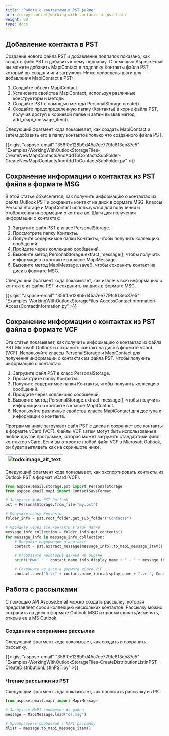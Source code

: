 ```yaml
---
title: "Работа с контактами в PST файле"
url: /ru/python-net/working-with-contacts-in-pst-file/
weight: 60
type: docs
---
```



## **Добавление контакта в PST**
Создание нового файла PST и добавление подпапок показано, как создать файл PST и добавить к нему подпапку. С помощью Aspose.Email вы можете добавить MapiContact в подпапку Контакты файла PST, который вы создали или загрузили. Ниже приведены шаги для добавления MapiContact в PST:

1. Создайте объект MapiContact.
1. Установите свойства MapiContact, используя различные конструкторы и методы.
1. Создайте PST с помощью метода PersonalStorage.create().
1. Создайте предопределенную папку (Контакты) в корне файла PST, получив доступ к корневой папке и затем вызвав метод add_mapi_message_item().

Следующий фрагмент кода показывает, как создать MapiContact и затем добавить его в папку контактов только что созданного файла PST.



{{< gist "aspose-email" "356f0e128b9d45a7ee779fc813eb87e5" "Examples-WorkingWithOutlookStorageFiles-CreateNewMapiContactsAndAddToContactsSubFolder-CreateNewMapiContactsAndAddToContactsSubFolder.py" >}}
## **Сохранение информации о контактах из PST файла в формате MSG**
В этой статье объясняется, как получить информацию о контактах из файла Outlook PST и сохранить контакт на диск в формате MSG. Классы PersonalStorage и MapiContact используются для получения и отображения информации о контактах. Шаги для получения информации о контактах:

1. Загрузите файл PST в класс PersonalStorage.
1. Просмотрите папку Контакты.
1. Получите содержимое папки Контакты, чтобы получить коллекцию сообщений.
1. Пройдите через коллекцию сообщений.
1. Вызовите метод PersonalStorage.extract_message(), чтобы получить информацию о контакте в классе MapiMessage.
1. Вызовите метод MapiMessage.save(), чтобы сохранить контакт на диск в формате MSG.

Следующий фрагмент кода показывает, как извлечь всю информацию о контакте из файла PST и сохранить на диск в формате MSG.



{{< gist "aspose-email" "356f0e128b9d45a7ee779fc813eb87e5" "Examples-WorkingWithOutlookStorageFiles-AccessContactInformation-AccessContactInformation.py" >}}
## **Сохранение информации о контактах из PST файла в формате VCF**
Эта статья показывает, как получить информацию о контактах из файла PST Microsoft Outlook и сохранить контакт на диск в формате vCard (VCF). Используйте классы PersonalStorage и MapiContact для получения информации о контактах из файла PST. Чтобы получить информацию о контактах:

1. Загрузите файл PST в класс PersonalStorage.
1. Просмотрите папку Контакты.
1. Получите содержимое папки Контакты, чтобы получить коллекцию сообщений.
1. Пройдите через коллекцию сообщений.
1. Вызовите метод PersonalStorage.extract_message(), чтобы получить информацию о контакте в классе MapiContact.
1. Используйте различные свойства класса MapiContact для доступа к информации о контакте.

Программа ниже загружает файл PST с диска и сохраняет все контакты в формате vCard (VCF). Файлы VCF затем могут быть использованы в любой другой программе, которая может загрузить стандартный файл контактов vCard. Если вы откроете любой файл VCF в Microsoft Outlook, он будет выглядеть как на скриншоте ниже.

|![todo:image_alt_text](working-with-contacts-in-pst-file_1.png)|
| :- |
Следующий фрагмент кода показывает, как экспортировать контакты из Outlook PST в формат vCard (VCF).



```py
from aspose.email.storage.pst import PersonalStorage
from aspose.email.mapi import ContactSaveFormat

# Загрузите файл PST Outlook
pst = PersonalStorage.from_file("my.pst")

# Получите папку Контакты
folder_info = pst.root_folder.get_sub_folder("Contacts")

# Пройдите через все контакты в этой папке
message_info_collection = folder_info.get_contents()
for message_info in message_info_collection:
    # Получите информацию о контакте
    contact = pst.extract_message(message_info).to_mapi_message_item()

    # Отобразите некоторые данные на экране
    print("Имя: " + contact.name_info.display_name + " - " + message_info.entry_id_string)

    # Сохраните на диск в формате vCard VCF
    contact.save("D:\\" + contact.name_info.display_name + ".vcf", ContactSaveFormat.V_CARD)
```
## **Работа с рассылками**
С помощью API Aspose.Email можно создать рассылку, которая представляет собой коллекцию нескольких контактов. Рассылку можно сохранить на диск в формате Outlook MSG и просматривать/изменять, открыв ее в MS Outlook.
### **Создание и сохранение рассылки**
Следующий фрагмент кода показывает, как создать и сохранить рассылку.



{{< gist "aspose-email" "356f0e128b9d45a7ee779fc813eb87e5" "Examples-WorkingWithOutlookStorageFiles-CreateDistributionListInPST-CreateDistributionListInPST.py" >}}
### **Чтение рассылки из PST**
Следующий фрагмент кода показывает, как прочитать рассылку из PST.

```py
from aspose.email.mapi import MapiMessage

# Загрузите MAPI сообщение из файла
message = MapiMessage.load("dl.msg")

# Преобразуйте сообщение в MAPI рассылку
dlist = message.to_mapi_message_item()
```